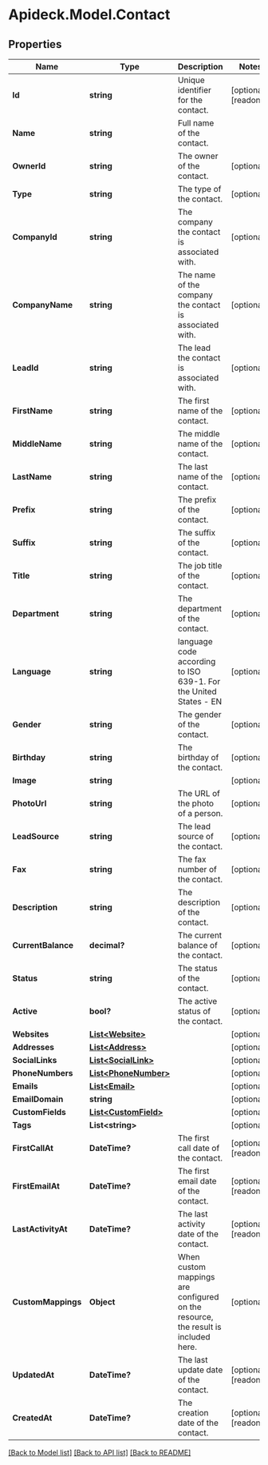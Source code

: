 # Apideck.Model.Contact

## Properties

Name | Type | Description | Notes
------------ | ------------- | ------------- | -------------
**Id** | **string** | Unique identifier for the contact. | [optional] [readonly] 
**Name** | **string** | Full name of the contact. | 
**OwnerId** | **string** | The owner of the contact. | [optional] 
**Type** | **string** | The type of the contact. | [optional] 
**CompanyId** | **string** | The company the contact is associated with. | [optional] 
**CompanyName** | **string** | The name of the company the contact is associated with. | [optional] 
**LeadId** | **string** | The lead the contact is associated with. | [optional] 
**FirstName** | **string** | The first name of the contact. | [optional] 
**MiddleName** | **string** | The middle name of the contact. | [optional] 
**LastName** | **string** | The last name of the contact. | [optional] 
**Prefix** | **string** | The prefix of the contact. | [optional] 
**Suffix** | **string** | The suffix of the contact. | [optional] 
**Title** | **string** | The job title of the contact. | [optional] 
**Department** | **string** | The department of the contact. | [optional] 
**Language** | **string** | language code according to ISO 639-1. For the United States - EN | [optional] 
**Gender** | **string** | The gender of the contact. | [optional] 
**Birthday** | **string** | The birthday of the contact. | [optional] 
**Image** | **string** |  | [optional] 
**PhotoUrl** | **string** | The URL of the photo of a person. | [optional] 
**LeadSource** | **string** | The lead source of the contact. | [optional] 
**Fax** | **string** | The fax number of the contact. | [optional] 
**Description** | **string** | The description of the contact. | [optional] 
**CurrentBalance** | **decimal?** | The current balance of the contact. | [optional] 
**Status** | **string** | The status of the contact. | [optional] 
**Active** | **bool?** | The active status of the contact. | [optional] 
**Websites** | [**List&lt;Website&gt;**](Website.md) |  | [optional] 
**Addresses** | [**List&lt;Address&gt;**](Address.md) |  | [optional] 
**SocialLinks** | [**List&lt;SocialLink&gt;**](SocialLink.md) |  | [optional] 
**PhoneNumbers** | [**List&lt;PhoneNumber&gt;**](PhoneNumber.md) |  | [optional] 
**Emails** | [**List&lt;Email&gt;**](Email.md) |  | [optional] 
**EmailDomain** | **string** |  | [optional] 
**CustomFields** | [**List&lt;CustomField&gt;**](CustomField.md) |  | [optional] 
**Tags** | **List&lt;string&gt;** |  | [optional] 
**FirstCallAt** | **DateTime?** | The first call date of the contact. | [optional] [readonly] 
**FirstEmailAt** | **DateTime?** | The first email date of the contact. | [optional] [readonly] 
**LastActivityAt** | **DateTime?** | The last activity date of the contact. | [optional] [readonly] 
**CustomMappings** | **Object** | When custom mappings are configured on the resource, the result is included here. | [optional] 
**UpdatedAt** | **DateTime?** | The last update date of the contact. | [optional] [readonly] 
**CreatedAt** | **DateTime?** | The creation date of the contact. | [optional] [readonly] 

[[Back to Model list]](../README.md#documentation-for-models) [[Back to API list]](../README.md#documentation-for-api-endpoints) [[Back to README]](../README.md)

